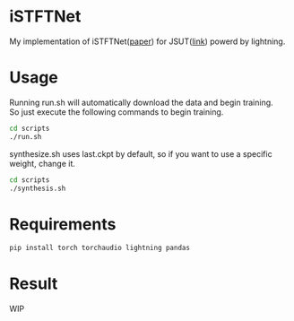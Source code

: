 # iSTFTNet

My implementation of iSTFTNet([paper](https://arxiv.org/abs/2203.02395)) for JSUT([link](https://sites.google.com/site/shinnosuketakamichi/publication/jsut)) powerd by lightning.


# Usage
Running run.sh will automatically download the data and begin training.  
So just execute the following commands to begin training.

```sh
cd scripts
./run.sh
```

synthesize.sh uses last.ckpt by default, so if you want to use a specific weight, change it.

```sh
cd scripts
./synthesis.sh
```

# Requirements

```sh
pip install torch torchaudio lightning pandas
```

# Result

WIP